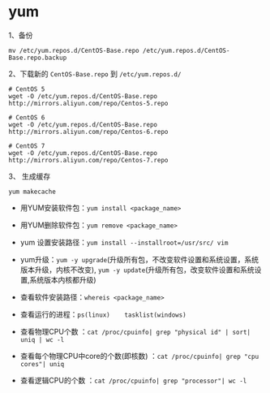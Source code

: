 # yum

1、备份

	mv /etc/yum.repos.d/CentOS-Base.repo /etc/yum.repos.d/CentOS-Base.repo.backup

2、下载新的 `CentOS-Base.repo` 到 `/etc/yum.repos.d/`

	# CentOS 5
	wget -O /etc/yum.repos.d/CentOS-Base.repo http://mirrors.aliyun.com/repo/Centos-5.repo

	# CentOS 6
	wget -O /etc/yum.repos.d/CentOS-Base.repo http://mirrors.aliyun.com/repo/Centos-6.repo

	# CentOS 7
	wget -O /etc/yum.repos.d/CentOS-Base.repo http://mirrors.aliyun.com/repo/Centos-7.repo
3、 生成缓存

	yum makecache


* 用YUM安装软件包：`yum install <package_name>`

* 用YUM删除软件包：`yum remove <package_name>`

* yum 设置安装路径：`yum install --installroot=/usr/src/ vim`

* yum升级：`yum -y upgrade`(升级所有包，不改变软件设置和系统设置，系统版本升级，内核不改变), `yum -y update`(升级所有包，改变软件设置和系统设置,系统版本内核都升级)


* 查看软件安装路径：`whereis <package_name>`

* 查看运行的进程：`ps(linux)	tasklist(windows)`

* 查看物理CPU个数 ：`cat /proc/cpuinfo| grep "physical id" | sort| uniq | wc -l `

* 查看每个物理CPU中core的个数(即核数) ：`cat /proc/cpuinfo| grep "cpu cores"| uniq `

* 查看逻辑CPU的个数 ：`cat /proc/cpuinfo| grep "processor"| wc -l`